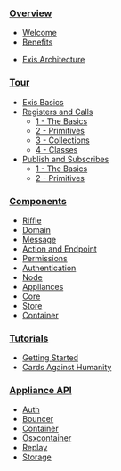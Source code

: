 
### [Overview](/pages/general/Home.md)

* [Welcome](/pages/general/Home.md)
* [Benefits](/pages/general/Benefits.md)
<!--* [Traditional Networking](/pages/general/OldSchool.md)-->
* [Exis Architecture](/pages/general/ExisArch.md)

### [Tour](/pages/tour/regcall-lesson1.md)
* [Exis Basics](/pages/tour/basics.md)
* [Registers and Calls](/pages/tour/regcall-lesson1.md)
    * [1 - The Basics](/pages/tour/regcall-lesson1.md)
    * [2 - Primitives](/pages/tour/regcall-lesson2.md)
    * [3 - Collections](/pages/tour/regcall-lesson3.md)
    * [4 - Classes](/pages/tour/regcall-lesson4.md)
* [Publish and Subscribes](/pages/tour/pubsub-lesson1.md)
    * [1 - The Basics](/pages/tour/pubsub-lesson1.md)
    * [2 - Primitives](/pages/tour/pubsub-lesson2.md)

### [Components](/pages/riffle/Riffle.md)

* [Riffle](/pages/riffle/Riffle.md)
* [Domain](/pages/riffle/Domain.md)
* [Message](/pages/riffle/Message.md)
* [Action and Endpoint](/pages/riffle/Action.md)
* [Permissions](/pages/security/Permission.md)
* [Authentication](/pages/security/Authentication.md)
* [Node](/pages/fabric/Node.md)
* [Appliances](/pages/appliances/Appliances.md)
* [Core](/pages/appliances/Core-Appliances.md)
* [Store](/pages/appliances/Store-Appliances.md)
* [Container](/pages/appliances/Container-Appliances.md)

### [Tutorials](/pages/samples/Samples.md)

* [Getting Started](/pages/samples/Samples.md)
* [Cards Against Humanity](/pages/samples/SwiftCardsTutorial.md)

### [Appliance API](/pages/appliance_api/Auth.md)

* [Auth](/pages/appliance_api/Auth.md)
* [Bouncer](/pages/appliance_api/Bouncer.md)
* [Container](/pages/appliance_api/Container.md)
* [Osxcontainer](/pages/appliance_api/Osxcontainer.md)
* [Replay](/pages/appliance_api/Replay.md)
* [Storage](/pages/appliance_api/Storage.md)



<!-- Im starting to like the idea of nesting the subcontent for visibility. 
Here's a working example of nesting that content. It would be better to extract this information and structure from page headers instead of having to write it in the nav, obviously. -->

<!-- * [Welcome](/pages/general/Home.md)
    1. There!
* [Traditional Networking](/pages/general/OldSchool.md) -->

